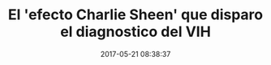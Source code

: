 ---
_external_link: https://www.infosalus.com/asistencia/noticia-efecto-charlie-sheen-disparo-diagnostico-vih-20170521083837.html
archived_url: https://web.archive.org/web/20210616203653/https://www.infosalus.com/asistencia/noticia-efecto-charlie-sheen-disparo-diagnostico-vih-20170521083837.html
article: MADRID, 21 May. (EUROPA PRESS) - Investigadores de la Universidad Estatal
  de San Diego (Estados Unidos) han constatado que la decision del actor Charlie Sheen
  de anunciar en noviembre de 2015 que tenia VIH desemboco en una cascada de ventas
  de test rapidos de diagnostico del virus en las semanas posteriores. Asi se desprende
  de los resultados de un estudio publicado en la revista 'Prevention Science', que
  se suma a los de un trabajo publicado hace un ano en otra revista cientifica que
  ya vinculo dicho anuncio a un aumento de las consultas en Internet relacionadas
  con la prevencion y el diagnostico del VIH, a pesar de que ni Sheen ni las autoridades
  sanitarias aprovecharon la ocasion para lanzar un mensaje de salud publica. En este
  caso, los investigadores recopilaron datos de las ventas semanales del kit de diagnostico
  'OraQuick', el unico que se comercializa en Estados Unidos para su uso domestico,
  y tambien analizaron las busquedas en Google de este producto para relacionar ambos
  factores con la entrevista del actor en la cadena de television NBC en la que confeso
  su enfermedad. "Una estrategia que nos permitio obtener una estimacion real del
  'efecto Charlie Sheen' sobre la prevencion del VIH", ha explicado Eric Leas, uno
  de los investigadores de este trabajo. Asi, vieron que la semana del anuncio de
  Sheen coincidio con aumento de las ventas del kit de diagnostico de casi el doble,
  alcanzando su maximo historico, manteniendose significativamente altas durante las
  tres semanas siguientes, con 8.225 dispositivos vendidos mas de lo esperado. MAS
  IMPACTO QUE LAS CAMPANAS TRADICIONALES DE PREVENCION "En terminos absolutos, es
  dificil apreciar la magnitud de la revelacion de Sheen", segun ha anadido Benjamin
  Althouse, cientifico que tambien colaboro en el trabajo, que sin embargo considera
  "asombroso" el impacto al compararlo con las tradicionales campanas de concienciacion.
  De hecho, las ventas del 'OraQuick' en ese periodo fueron casi ocho veces mayores
  a las obtenidas durante la celebracion del Dia Mundial del Sida que se celebra cada
  1 de diciembre, uno de los eventos de prevencion de la salud de mas impacto. Otro
  de los investigadores del estudio, Jon-Patrick Allem, de la Universidad del Sur
  de California, reconoce que estos resultados muestran que los casos individuales
  sirven para generar mas empatia entre la poblacion que cuando se habla del impacto
  de una enfermedad a nivel de grupo, mas aun si son personajes publicos. "Cuando
  un solo individuo, como hizo Sheen, desvela su estado serologico puede resultar
  mas convincente y sensibilizar mas a la gente que los datos de un grupo anonimo
  o una conferencia de expertos en salud publica", ha reconocido.
date: '2017-05-21 08:38:37'
description: Investigadores de la Universidad Estatal de San Diego (Estados Unidos)
  han constatado que la decision del...
headline: El 'efecto Charlie Sheen' que disparo el diagnostico del VIH
image:
  focal_point: Smart
original_url: https://www.infosalus.com/asistencia/noticia-efecto-charlie-sheen-disparo-diagnostico-vih-20170521083837.html
outline_html: MADRID, 21 May. (EUROPA PRESS) - Investigadores de la Universidad Estatal
  de San Diego (Estados Unidos) han constatado que la decision del actor Charlie Sheen
  de anunciar en noviembre de 2015 que tenia VIH desemboco en una cascada de ventas
  de test rapidos de diagnostico del virus en las semanas posteriores. Asi se desprende
  de los resultados de un estudio publicado en la revista 'Prevention Science', que
  se suma a los de un trabajo publicado hace un ano en otra revista cientifica que
  ya vinculo dicho anuncio a un aumento de las consultas en Internet relacionadas
  con la prevencion y el diagnostico del VIH, a pesar de que ni Sheen ni las autoridades
  sanitarias aprovecharon la ocasion para lanzar un mensaje de salud publica. En este
  caso, los investigadores recopilaron datos de las ventas semanales del kit de diagnostico
  'OraQuick', el unico que se comercializa en Estados Unidos para su uso domestico,
  y tambien analizaron las busquedas en Google de este producto para relacionar ambos
  factores con la entrevista del actor en la cadena de television NBC en la que confeso
  su enfermedad. "Una estrategia que nos permitio obtener una estimacion real del
  'efecto Charlie Sheen' sobre la prevencion del VIH", ha explicado Eric Leas, uno
  de los investigadores de este trabajo. Asi, vieron que la semana del anuncio de
  Sheen coincidio con aumento de las ventas del kit de diagnostico de casi el doble,
  alcanzando su maximo historico, manteniendose significativamente altas durante las
  tres semanas siguientes, con 8.225 dispositivos vendidos mas de lo esperado. MAS
  IMPACTO QUE LAS CAMPANAS TRADICIONALES DE PREVENCION "En terminos absolutos, es
  dificil apreciar la magnitud de la revelacion de Sheen", segun ha anadido Benjamin
  Althouse, cientifico que tambien colaboro en el trabajo, que sin embargo considera
  "asombroso" el impacto al compararlo con las tradicionales campanas de concienciacion.
  De hecho, las ventas del 'OraQuick' en ese periodo fueron casi ocho veces mayores
  a las obtenidas durante la celebracion del Dia Mundial del Sida que se celebra cada
  1 de diciembre, uno de los eventos de prevencion de la salud de mas impacto. Otro
  de los investigadores del estudio, Jon-Patrick Allem, de la Universidad del Sur
  de California, reconoce que estos resultados muestran que los casos individuales
  sirven para generar mas empatia entre la poblacion que cuando se habla del impacto
  de una enfermedad a nivel de grupo, mas aun si son personajes publicos. "Cuando
  un solo individuo, como hizo Sheen, desvela su estado serologico puede resultar
  mas convincente y sensibilizar mas a la gente que los datos de un grupo anonimo
  o una conferencia de expertos en salud publica", ha reconocido.
publication: infosalus.com
summary: (EUROPA PRESS) -Investigadores de la Universidad Estatal de San Diego (Estados
  Unidos) han constatado que la decision del actor Charlie Sheen de anunciar en noviembre
  de 2015 que tenia VIH desemboco en una cascada de ventas de test rapidos de diagnostico
  del virus en las semanas posteriores. "Una estrategia que...
title: El 'efecto Charlie Sheen' que disparo el diagnostico del VIH

---